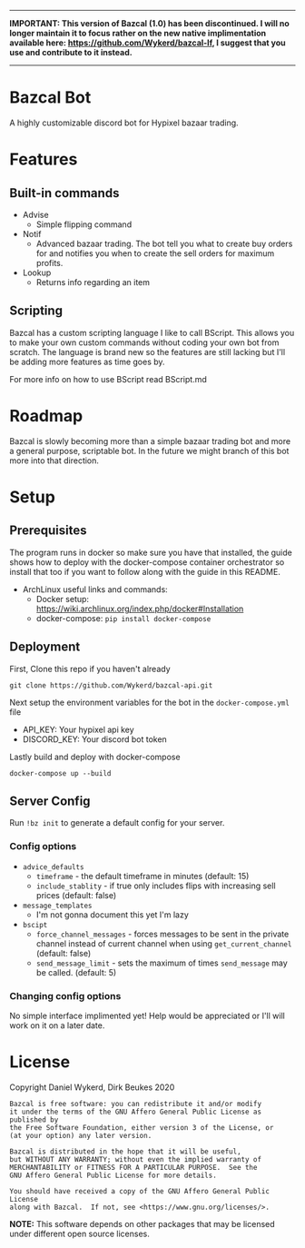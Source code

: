 ___
**IMPORTANT: This version of Bazcal (1.0) has been discontinued. I will no longer maintain it to focus rather on the new native implimentation available here: https://github.com/Wykerd/bazcal-lf, I suggest that you use and contribute to it instead.**
___
# Bazcal Bot

A highly customizable discord bot for Hypixel bazaar trading.

# Features

## Built-in commands

- Advise
    - Simple flipping command
- Notif
    - Advanced bazaar trading. The bot tell you what to create buy orders for and notifies you when to create the sell orders for maximum profits. 
- Lookup
    - Returns info regarding an item

## Scripting

Bazcal has a custom scripting language I like to call BScript. This allows you to make your own custom commands without coding your own bot from scratch. The language is brand new so the features are still lacking but I'll be adding more features as time goes by.

For more info on how to use BScript read BScript.md

# Roadmap

Bazcal is slowly becoming more than a simple bazaar trading bot and more a general purpose, scriptable bot. In the future we might branch of this bot more into that direction.

# Setup

## Prerequisites

The program runs in docker so make sure you have that installed, the guide shows how to deploy with the docker-compose container orchestrator so install that too if you want to follow along with the guide in this README.

- ArchLinux useful links and commands:
    - Docker setup: https://wiki.archlinux.org/index.php/docker#Installation
    - docker-compose: `pip install docker-compose`

## Deployment

First, Clone this repo if you haven't already

```
git clone https://github.com/Wykerd/bazcal-api.git
```

Next setup the environment variables for the bot in the `docker-compose.yml` file

- API_KEY: Your hypixel api key
- DISCORD_KEY: Your discord bot token

Lastly build and deploy with docker-compose

```
docker-compose up --build
```

## Server Config

Run `!bz init` to generate a default config for your server. 

### Config options

- `advice_defaults`
    - `timeframe` - the default timeframe in minutes (default: 15)
    - `include_stablity` - if true only includes flips with increasing sell prices (default: false)
- `message_templates`
    - I'm not gonna document this yet I'm lazy
- `bscipt`
    - `force_channel_messages` - forces messages to be sent in the private channel instead of current channel when using `get_current_channel` (default: false)
    - `send_message_limit` - sets the maximum of times `send_message` may be called. (default: 5)

### Changing config options

No simple interface implimented yet! Help would be appreciated or I'll will work on it on a later date.

# License

Copyright Daniel Wykerd, Dirk Beukes 2020

```
Bazcal is free software: you can redistribute it and/or modify
it under the terms of the GNU Affero General Public License as published by
the Free Software Foundation, either version 3 of the License, or
(at your option) any later version.

Bazcal is distributed in the hope that it will be useful,
but WITHOUT ANY WARRANTY; without even the implied warranty of
MERCHANTABILITY or FITNESS FOR A PARTICULAR PURPOSE.  See the
GNU Affero General Public License for more details.

You should have received a copy of the GNU Affero General Public License
along with Bazcal.  If not, see <https://www.gnu.org/licenses/>.
```

**NOTE:** This software depends on other packages that may be licensed under different open source licenses.
